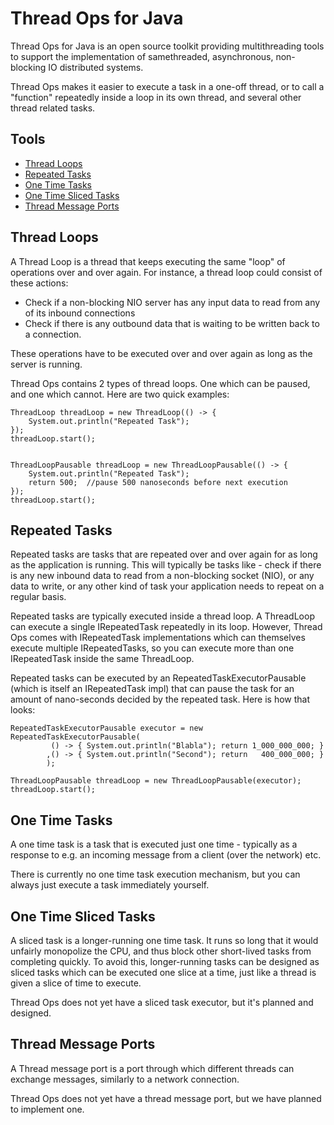# Thread Ops for Java

Thread Ops for Java is an open source toolkit providing multithreading tools to support the implementation
of samethreaded, asynchronous, non-blocking IO distributed systems.

Thread Ops makes it easier to execute a task in a one-off thread, or to call a "function" repeatedly inside a loop in
its own thread, and several other thread related tasks.


## Tools

 - [Thread Loops](#thread-loops)
 - [Repeated Tasks](#repeated-tasks)
 - [One Time Tasks](#one-time-tasks)
 - [One Time Sliced Tasks](#one-time-sliced-tasks)
 - [Thread Message Ports](#thread-message-ports)



<a name="thread-loops"></a>
## Thread Loops

A Thread Loop is a thread that keeps executing the same "loop" of operations over and over again.
For instance, a thread loop could consist of these actions:

 - Check if a non-blocking NIO server has any input data to read from any of its inbound connections
 - Check if there is any outbound data that is waiting to be written back to a connection.

These operations have to be executed over and over again as long as the server is running.

Thread Ops contains 2 types of thread loops. One which can be paused, and one which cannot.
Here are two quick examples:


    ThreadLoop threadLoop = new ThreadLoop(() -> {
        System.out.println("Repeated Task");
    });
    threadLoop.start();


    ThreadLoopPausable threadLoop = new ThreadLoopPausable(() -> {
        System.out.println("Repeated Task");
        return 500;  //pause 500 nanoseconds before next execution
    });
    threadLoop.start();



<a name="repeated-tasks"></a>
## Repeated Tasks
Repeated tasks are tasks that are repeated over and over again for as long as the application is running.
This will typically be tasks like - check if there is any new inbound data to read from a non-blocking socket (NIO),
or any data to write, or any other kind of task your application needs to repeat on a regular basis.

Repeated tasks are typically executed inside a thread loop. A ThreadLoop can execute a single IRepeatedTask
repeatedly in its loop. However, Thread Ops comes with IRepeatedTask implementations which can themselves execute
multiple IRepeatedTasks, so you can execute more than one IRepeatedTask inside the same ThreadLoop.

Repeated tasks can be executed by an RepeatedTaskExecutorPausable (which is itself an IRepeatedTask impl) that can pause
the task for an amount of nano-seconds decided by the repeated task. Here is how that looks:

    RepeatedTaskExecutorPausable executor = new RepeatedTaskExecutorPausable(
             () -> { System.out.println("Blabla"); return 1_000_000_000; }
            ,() -> { System.out.println("Second"); return   400_000_000; }
            );

    ThreadLoopPausable threadLoop = new ThreadLoopPausable(executor);
    threadLoop.start();


<a name="one-time-tasks"></a>
## One Time Tasks
A one time task is a task that is executed just one time - typically as a response to e.g. an incoming message
from a client (over the network) etc.

There is currently no one time task execution mechanism, but you can always just execute a task immediately yourself.



<a name="one-time-sliced-tasks"></a>
## One Time Sliced Tasks

A sliced task is a longer-running one time task. It runs so long that it would unfairly monopolize the CPU, and thus
block other short-lived tasks from completing quickly. To avoid this, longer-running tasks can be designed as sliced tasks
which can be executed one slice at a time, just like a thread is given a slice of time to execute.

Thread Ops does not yet have a sliced task executor, but it's planned and designed.



<a name="thread-message-ports"></a>
## Thread Message Ports

A Thread message port is a port through which different threads can exchange messages, similarly to a network connection.

Thread Ops does not yet have a thread message port, but we have planned to implement one.
